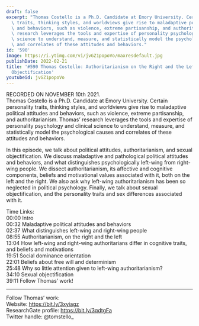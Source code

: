 ```yaml
---
draft: false
excerpt: "Thomas Costello is a Ph.D. Candidate at Emory University. Certain personality\
  \ traits, thinking styles, and worldviews give rise to maladaptive political attitudes\
  \ and behaviors, such as violence, extreme partisanship, and authoritarianism. Thomas\u2019\
  \ research leverages the tools and expertise of personality psychology and clinical\
  \ science to understand, measure, and statistically model the psychological causes\
  \ and correlates of these attitudes and behaviors."
id: '590'
image: https://i.ytimg.com/vi/jvGZ1popoVo/maxresdefault.jpg
publishDate: 2022-02-21
title: '#590 Thomas Costello: Authoritarianism on the Right and the Left, and Sexual
  Objectification'
youtubeid: jvGZ1popoVo
---
```

<div class="timelinks">

RECORDED ON NOVEMBER 10th 2021.  
Thomas Costello is a Ph.D. Candidate at Emory University. Certain personality traits, thinking styles, and worldviews give rise to maladaptive political attitudes and behaviors, such as violence, extreme partisanship, and authoritarianism. Thomas’ research leverages the tools and expertise of personality psychology and clinical science to understand, measure, and statistically model the psychological causes and correlates of these attitudes and behaviors.

In this episode, we talk about political attitudes, authoritarianism, and sexual objectification. We discuss maladaptive and pathological political attitudes and behaviors, and what distinguishes psychologically left-wing from right-wing people. We dissect authoritarianism, its affective and cognitive components, beliefs and motivational values associated with it, both on the left and the right. We also ask why left-wing authoritarianism has been so neglected in political psychology. Finally, we talk about sexual objectification, and the personality traits and sex differences associated with it.

Time Links:  
<time>00:00</time> Intro  
<time>00:32</time> Maladaptive political attitudes and behaviors  
<time>02:37</time> What distinguishes left-wing and right-wing people  
<time>08:55</time> Authoritarianism, on the right and the left  
<time>13:04</time> How left-wing and right-wing authoritarians differ in cognitive traits, and beliefs and motivations  
<time>19:51</time> Social dominance orientation  
<time>22:01</time> Beliefs about free will and determinism  
<time>25:48</time> Why so little attention given to left-wing authoritarianism?  
<time>34:10</time> Sexual objectification  
<time>39:11</time> Follow Thomas’ work!

---

Follow Thomas’ work:  
Website: https://bit.ly/3xyiagz  
ResearchGate profile: https://bit.ly/3qdtgFa  
Twitter handle: @tomstello_
</div>

